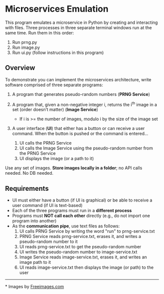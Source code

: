 # Microservices Emulation

This program emulates a microservice in Python by creating and interacting with files.
Three processes in three separate terminal windows run at the same time. Run them in this order:

1. Run prng.py
2. Run image.py
3. Run ui.py (follow instructions in this program)

## Overview
To demonstrate you can implement the microservices architecture, write software comprised of three separate programs:

1. A program that generates pseudo-random numbers (**PRNG Service**)
2. A program that, given a non-negative integer i, returns the i<sup>th</sup> image in a set (order doesn’t matter) (**Image Service**)
    * If i is >= the number of images, modulo i by the size of the image set
3. A user interface (**UI**) that either has a button or can receive a user command. When the button is pushed or the command is entered...

    1. UI calls the PRNG Service
    2. UI calls the Image Service using the pseudo-random number from the PRNG Service
    3. UI displays the image (or a path to it)


Use any set of images. **Store images locally in a folder**; no API calls needed. No DB needed.

## Requirements

* UI must either have a button (if UI is graphical) or be able to receive a user command (if UI is text-based)
* Each of the three programs must run in a **different process**
* Programs must **NOT call each other** directly (e.g., do not import one program into another)
* As the **communication pipe**, use text files as follows:
    1. UI calls PRNG Service by writing the word "run" to prng-service.txt
    2. PRNG Service reads prng-service.txt, erases it, and writes a pseudo-random number to it
    3. UI reads prng-service.txt to get the pseudo-random number
    4. UI writes the pseudo-random number to image-service.txt
    5. Image Service reads image-service.txt, erases it, and writes an image path to it
    6. UI reads image-service.txt then displays the image (or path) to the user

----
\* Images by [Freeimages.com](https://freeimages.com)

